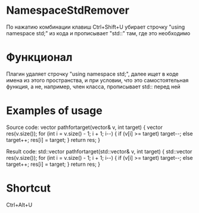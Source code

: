 # NamespaceStdRemover
По нажатию комбинации клавиш Ctrl+Shift+U убирает строчку "using namespace std;" из кода и прописывает "std::" там, где это необходимо
# Функционал
Плагин удаляет строчку "using namespace std;", далее ищет в коде имена из этого пространства, и при условии, что это самостоятельная функция, а не, например, член класса, прописывает std:: перед ней
# Examples of usage

Source code:
vector<int> pathfortarget(vector<int>& v, int target)
{
    vector<int> res(v.size());
    for (int i = v.size() - 1; i + 1; i--)
    {
        if (v[i] >= target)
            target--;
        else
            target++;
        res[i] = target;
    }
    return res;
}

Result code:
std::vector<int> pathfortarget(std::vector<int>& v, int target)
{
    std::vector<int> res(v.size());
    for (int i = v.size() - 1; i + 1; i--)
    {
        if (v[i] >= target)
            target--;
        else
            target++;
        res[i] = target;
    }
    return res;
}

# Shortcut
Ctrl+Alt+U